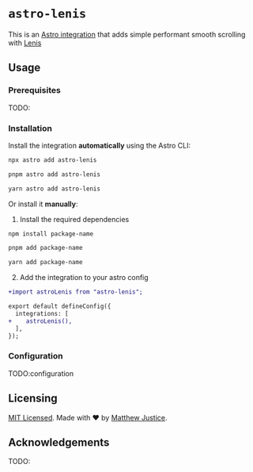 # `astro-lenis`

This is an [Astro integration](https://docs.astro.build/en/guides/integrations-guide/) that adds simple performant smooth scrolling with [Lenis](https://lenis.darkroom.engineering/)

## Usage

### Prerequisites

TODO:

### Installation

Install the integration **automatically** using the Astro CLI:

```bash
npx astro add astro-lenis
```

```bash
pnpm astro add astro-lenis
```

```bash
yarn astro add astro-lenis
```

Or install it **manually**:

1. Install the required dependencies

```bash
npm install package-name
```

```bash
pnpm add package-name
```

```bash
yarn add package-name
```

2. Add the integration to your astro config

```diff
+import astroLenis from "astro-lenis";

export default defineConfig({
  integrations: [
+    astroLenis(),
  ],
});
```

### Configuration

TODO:configuration

## Licensing

[MIT Licensed](https://github.com/TODO:/blob/main/LICENSE). Made with ❤️ by [Matthew Justice](https://github.com/JusticeMatthew).

## Acknowledgements

TODO:
